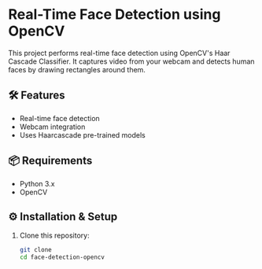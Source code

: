 # Real-Time Face Detection using OpenCV

This project performs real-time face detection using OpenCV's Haar Cascade Classifier. It captures video from your webcam and detects human faces by drawing rectangles around them.

## 🛠️ Features

- Real-time face detection
- Webcam integration
- Uses Haarcascade pre-trained models

## 📦 Requirements

- Python 3.x
- OpenCV

## ⚙️ Installation & Setup

1. Clone this repository:
   ```bash
   git clone 
   cd face-detection-opencv
